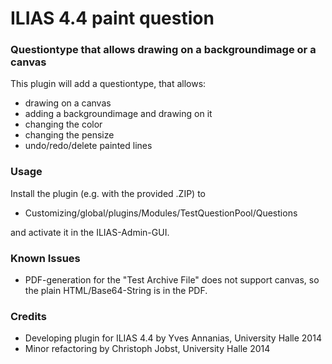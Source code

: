 # ILIAS 4.4 paint question #

### Questiontype that allows drawing on a backgroundimage or a canvas ###

This plugin will add a questiontype, that allows:
* drawing on a canvas
* adding a backgroundimage and drawing on it
* changing the color
* changing the pensize
* undo/redo/delete painted lines

### Usage ###

Install the plugin (e.g. with the provided .ZIP) to
* Customizing/global/plugins/Modules/TestQuestionPool/Questions

and activate it in the ILIAS-Admin-GUI.

### Known Issues ###

* PDF-generation for the "Test Archive File" does not support canvas, so the plain HTML/Base64-String is in the PDF.

### Credits ###
* Developing plugin for ILIAS 4.4 by Yves Annanias, University Halle 2014
* Minor refactoring by Christoph Jobst, University Halle 2014
